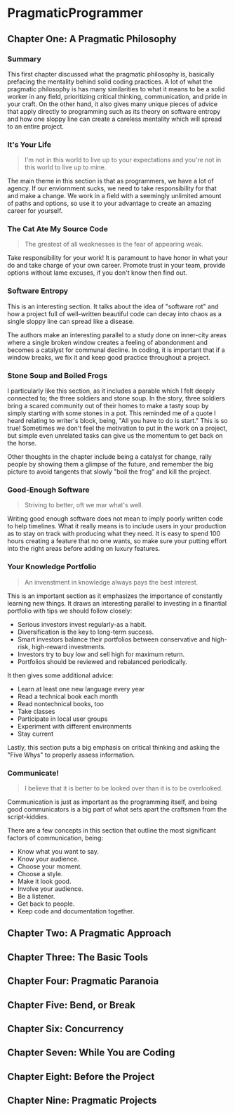 # PragmaticProgrammer



## Chapter One: A Pragmatic Philosophy

### Summary
This first chapter discussed what the pragmatic philosophy is, basically prefacing the mentality behind solid coding practices. A lot of what the pragmatic philosophy is has many similarities to what it means to be a solid worker in any field, prioritizing critical thinking, communication, and pride in your craft. On the other hand, it also gives many unique pieces of advice that apply directly to programming such as its theory on software entropy and how one sloppy line can create a careless mentality which will spread to an entire project. 

### It's Your Life
> I'm not in this world to live up to your expectations and you're not in this world to live up to mine.

The main theme in this section is that as programmers, we have a lot of agency. If our enviornment sucks, we need to take responsibility for that and make a change. We work in a field with a seemingly unlimited amount of paths and options, so use it to your advantage to create an amazing career for yourself.

### The Cat Ate My Source Code
> The greatest of all weaknesses is the fear of appearing weak.

Take responsibility for your work! It is paramount to have honor in what your do and take charge of your own career. Promote trust in your team, provide options without lame excuses, if you don't know then find out.

### Software Entropy
This is an interesting section. It talks about the idea of "software rot" and how a project full of well-written beautiful code can decay into chaos as a single sloppy line can spread like a disease. 

The authors make an interesting parallel to a study done on inner-city areas where a single broken window creates a feeling of abondonment and becomes a catalyst for communal decline. In coding, it is important that if a window breaks, we fix it and keep good practice throughout a project.

### Stone Soup and Boiled Frogs
I particularly like this section, as it includes a parable which I felt deeply connected to; the three soldiers and stone soup. In the story, three soldiers bring a scared community out of their homes to make a tasty soup by simply starting with some stones in a pot. This reminded me of a quote I heard relating to writer's block, being, "All you have to do is start." This is so true! Sometimes we don't feel the motivation to put in the work on a project, but simple even unrelated tasks can give us the momentum to get back on the horse.

Other thoughts in the chapter include being a catalyst for change, rally people by showing them a glimpse of the future, and remember the big picture to avoid tangents that slowly "boil the frog" and kill the project. 

### Good-Enough Software
> Striving to better, oft we mar what's well.

Writing good enough software does not mean to imply poorly written code to help timelines. What it really means is to include users in your production as to stay on track with producing what they need. It is easy to spend 100 hours creating a feature that no one wants, so make sure your putting effort into the right areas before adding on luxury features. 

### Your Knowledge Portfolio
> An invenstment in knowledge always pays the best interest. 

This is an important section as it emphasizes the importance of constantly learning new things. It draws an interesting parallel to investing in a finantial portfolio with tips we should follow closely:
- Serious investors invest regularly-as a habit.
- Diversification is the key to long-term success.
- Smart investors balance their portfolios between conservative and high-risk, high-reward investments.
- Investors try to buy low and sell high for maximum return.
- Portfolios should be reviewed and rebalanced periodically.

It then gives some additional advice:
- Learn at least one new language every year
- Read a technical book each month
- Read nontechnical books, too
- Take classes
- Participate in local user groups
- Experiment with different environments
- Stay current

Lastly, this section puts a big emphasis on critical thinking and asking the "Five Whys" to properly assess information. 

### Communicate!
> I believe that it is better to be looked over than it is to be overlooked.

Communication is just as important as the programming itself, and being good communicators is a big part of what sets apart the craftsmen from the script-kiddies.

There are a few concepts in this section that outline the most significant factors of communication, being:
- Know what you want to say.
- Know your audience. 
- Choose your moment. 
- Choose a style.
- Make it look good.
- Involve your audience.
- Be a listener.
- Get back to people.
- Keep code and documentation together.



## Chapter Two: A Pragmatic Approach

## Chapter Three: The Basic Tools

## Chapter Four: Pragmatic Paranoia

## Chapter Five: Bend, or Break

## Chapter Six: Concurrency

## Chapter Seven: While You are Coding

## Chapter Eight: Before the Project

## Chapter Nine: Pragmatic Projects
